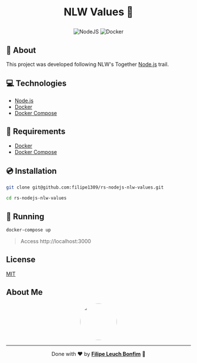 # <p align="center">NLW Values 👊</p>

<p align="center">
    <img src="https://img.shields.io/badge/Code-NodeJS-informational?style=flat-square&logo=node.js&color=339933" alt="NodeJS" />
    <img src="https://img.shields.io/badge/Tools-Docker-informational?style=flat-square&logo=docker&color=2496ED" alt="Docker" />
</p>

## 💬 About

This project was developed following NLW's Together [Node.js](https://nextlevelweek.com/episodios/node/aula-1/edicao/6) trail.

## :computer: Technologies

- [Node.js](https://nodejs.org/en/)
- [Docker](https://www.docker.com/)
- [Docker Compose](https://docs.docker.com/compose/)

## :scroll: Requirements

- [Docker](https://www.docker.com/)
- [Docker Compose](https://docs.docker.com/compose/)

## :cd: Installation

```sh
git clone git@github.com:filipe1309/rs-nodejs-nlw-values.git
```

```sh
cd rs-nodejs-nlw-values
```

## :runner: Running

```sh
docker-compose up
```

> Access http://localhost:3000

## License

[MIT](https://choosealicense.com/licenses/mit/)

## About Me

<p align="center">
    <a style="font-weight: bold" href="https://www.linkedin.com/in/filipe1309/">
    <img style="border-radius:50%" width="100px; "src="https://avatars.githubusercontent.com/u/2081014?s=60&v=4"/>
    </a>
</p>

---

<p align="center">
    Done with ♥ by <a style="font-weight: bold" href="https://www.linkedin.com/in/filipe1309/">Filipe Leuch Bonfim</a> 🖖
</p>
